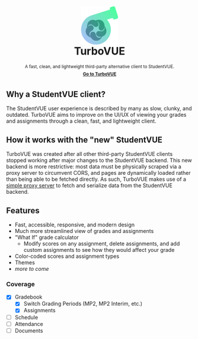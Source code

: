 <h1 align="center" id="turbovue">
  <img src="https://raw.githubusercontent.com/jay3332/turbo-vue/main/public/icon.svg" align="center" width="100px">
  <br>
  TurboVUE
</h1>
<p align="center">
  <sup>
    A fast, clean, and lightweight third-party alternative client to StudentVUE.    
    <br>
    <a href="https://grades.jay3332.tech"><b>Go to TurboVUE</b></a>
  </sup>
</p>

## Why a StudentVUE client?

The StudentVUE user experience is described by many as slow, clunky, and outdated.
TurboVUE aims to improve on the UI/UX of viewing your grades and assignments through a
clean, fast, and lightweight client.

## How it works with the "new" StudentVUE

TurboVUE was created after all other third-party StudentVUE clients stopped working
after major changes to the StudentVUE backend. This new backend is more 
restrictive: most data must be physically scraped via a proxy server to circumvent CORS,
and pages are dynamically loaded rather than being able to be fetched directly. As such,
TurboVUE makes use of a 
[simple proxy server](https://github.com/jay3332/turbo-vue/blob/main/proxy/main.py)
to fetch and serialize data from the StudentVUE backend.

## Features

- Fast, accessible, responsive, and modern design
- Much more streamlined view of grades and assignments
- "What If" grade calculator
  - Modify scores on any assignment, delete assignments, and add custom assignments
    to see how they would affect your grade
- Color-coded scores and assignment types
- Themes
- *more to come*

### Coverage

- [x] Gradebook
  - [x] Switch Grading Periods (MP2, MP2 Interim, etc.)
  - [x] Assignments
- [ ] Schedule
- [ ] Attendance
- [ ] Documents